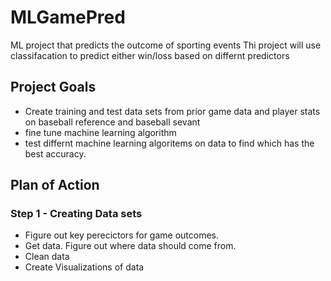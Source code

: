 # MLGamePred
ML project that predicts the outcome of sporting events
Thi project will use classifacation to predict either win/loss based on differnt predictors
## Project Goals
- Create training and test data sets from prior game data and player stats on baseball reference and baseball sevant
- fine tune machine learning algorithm
- test differnt machine learning algoritems on data to find which has the best accuracy.
## Plan of Action
### Step 1 - Creating Data sets
- Figure out key perecictors for game outcomes.
- Get data. Figure out where data should come from.
- Clean data
- Create Visualizations of data
